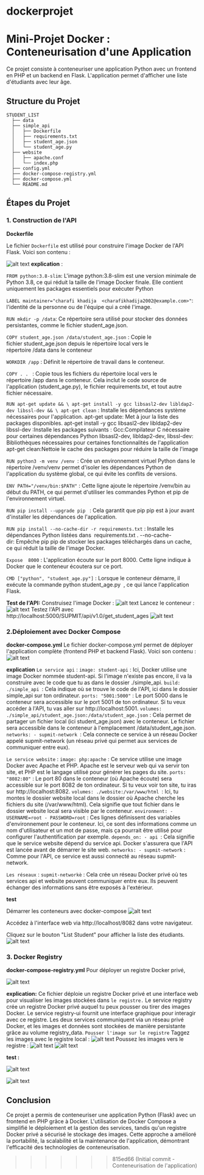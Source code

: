 
# dockerprojet
# Mini-Projet Docker : Conteneurisation d'une Application
Ce projet consiste à conteneuriser une application Python avec un frontend en PHP et un backend en Flask. L'application permet d'afficher une liste d'étudiants avec leur âge.
## Structure du Projet
```
STUDENT_LIST
  ├── data
  ├── simple_api
  │   ├── Dockerfile
  │   ├── requirements.txt
  │   ├── student_age.json
  │   └── student_age.py
  ├── website
  │   ├── apache.conf
  │   └── index.php
  ├── config.yml
  ├── docker-compose-registry.yml
  ├── docker-compose.yml
  └── README.md
```
## Étapes du Projet
### 1. Construction de l'API

**Dockerfile**

Le fichier `Dockerfile` est utilisé pour construire l'image Docker de l'API Flask. Voici son contenu :

![alt text](images/image-11.png)
**explication** :

`FROM python:3.8-slim`:
L'image python:3.8-slim est une version minimale de Python 3.8, ce qui réduit la taille de l'image Docker finale. Elle contient uniquement les packages essentiels pour exécuter Python

`LABEL maintainer="charafi khadija  <charafikhadija2002@example.com>"`:
l'identité de la personne ou de l'équipe qui a créé l'image.

`RUN mkdir -p /data`:
Ce répertoire sera utilisé pour stocker des données persistantes, comme le fichier student_age.json.

`COPY student_age.json /data/student_age.json` :
Copie le fichier student_age.json depuis le répertoire local vers le répertoire /data dans le conteneur

`WORKDIR /app` :
Définit le répertoire de travail dans le conteneur.

`COPY . . ` :
Copie tous les fichiers du répertoire local vers le répertoire /app dans le conteneur.
Cela inclut le code source de l'application (student_age.py), le fichier requirements.txt, et tout autre fichier nécessaire.

`RUN apt-get update && \ apt-get install -y gcc libsasl2-dev libldap2-dev libssl-dev && \ apt-get clean` :
Installe les dépendances système nécessaires pour l'application.
    apt-get update: Met à jour la liste des packages disponibles.
    apt-get install -y gcc libsasl2-dev libldap2-dev libssl-dev :Installe les packages suivants :
        Gcc:Compilateur C nécessaire pour certaines dépendances Python
        libsasl2-dev, libldap2-dev, libssl-dev: Bibliothèques nécessaires pour certaines fonctionnalités de l'application 
    apt-get clean:Nettoie le cache des packages pour réduire la taille de l'image

`RUN python3 -m venv /venv `:
Crée un environnement virtuel Python dans le répertoire /venv/venv permet d'isoler les dépendances Python de l'application du système global, ce qui évite les conflits de versions.

`ENV PATH="/venv/bin:$PATH"` :
Cette ligne ajoute le répertoire /venv/bin au début du PATH, ce qui permet d'utiliser les commandes Python et pip de l'environnement virtuel.

`RUN pip install --upgrade pip ` :
Cela garantit que pip pip est à jour avant d'installer les dépendances de l'application.

`RUN pip install --no-cache-dir -r requirements.txt` :
Installe les dépendances Python listées dans  requirements.txt .
    --no-cache-dir: Empêche pip pip de stocker les packages téléchargés dans un cache, ce qui réduit la taille de l'image Docker.


`Expose  8000` :
L'application écoute sur le port 8000. Cette ligne indique à Docker que le conteneur écoutera sur ce port.

`CMD ["python", "student_age.py"]` :
Lorsque le conteneur démarre, il exécute la commande python student_age.py  , ce qui lance l'application Flask.

**Test de l'API:**
    Construisez l'image Docker :
            ![alt text](images/image-6.png)
    Lancez le conteneur :
            ![alt text](images/image-10.png)
    Testez l'API avec http://localhost:5000/SUPMIT/api/v1.0/get_student_ages
            ![alt text](images/image-8.png)
    

### 2.Déploiement avec Docker Compose
**docker-compose.yml** 
Le fichier docker-compose.yml permet de déployer l'application complète (frontend PHP et backend Flask). Voici son contenu :
![alt text](images/image-12.png)

**explication**
`Le service api` :
    `image: student-api` : Ici, Docker utilise une image Docker nommée student-api. Si l'image n'existe pas encore, il va la construire avec le code que tu as dans le dossier ./simple_api.
    `build: ./simple_api `: Cela indique où se trouve le code de l'API, ici dans le dossier simple_api sur ton ordinateur.
    `ports: "5001:5000"` : Le port 5000 dans le conteneur sera accessible sur le port 5001 de ton ordinateur. Si tu veux accéder à l'API, tu vas aller sur http://localhost:5001.
    `volumes: ./simple_api/student_age.json:/data/student_age.json` : Cela permet de partager un fichier local (ici student_age.json) avec le conteneur. Le fichier sera accessible dans le conteneur à l'emplacement /data/student_age.json.
    `networks: - supmit-network `: Cela connecte ce service à un réseau Docker appelé supmit-network (un réseau privé qui permet aux services de communiquer entre eux).

`Le service website` :
  `image: php:apache` : Ce service utilise une image Docker avec Apache et PHP. Apache est le serveur web qui va servir ton site, et PHP est le langage utilisé pour générer les pages du site.
  `ports: "8082:80"` : Le port 80 dans le conteneur (où Apache écoute) sera accessible sur le port 8082 de ton ordinateur. Si tu veux voir ton site, tu iras sur http://localhost:8082.
  `volumes: ./website:/var/www/html `: Ici, tu montes le dossier website local dans le dossier où Apache cherche les fichiers du site (/var/www/html). Cela signifie que tout fichier dans le dossier website local sera visible par le conteneur.
  `environment: - USERNAME=root - PASSWORD=root` : Ces lignes définissent des variables d'environnement pour le conteneur. Ici, ce sont des informations comme un nom d'utilisateur et un mot de passe, mais ça pourrait être utilisé pour configurer l'authentification par exemple.
  `depends_on: - api `: Cela signifie que le service website dépend du service api. Docker s'assurera que l'API est lancée avant de démarrer le site web.
  `networks: - supmit-network` : Comme pour l'API, ce service est aussi connecté au réseau supmit-network.

`Les réseaux` :
  `supmit-networkè` : Cela crée un réseau Docker privé où tes services api et website peuvent communiquer entre eux. Ils peuvent échanger des informations sans être exposés à l'extérieur.

**test**

Démarrer les conteneurs avec docker-compose
![alt text](images/image-14.png)

Accédez à l'interface web via http://localhost/8082 dans votre navigateur.

Cliquez sur le bouton "List Student" pour afficher la liste des étudiants.
![alt text](images/image-9.png)

### 3. Docker Registry
**docker-compose-registry.yml**
Pour déployer un registre Docker privé,

![alt text](images/image-13.png)

**explication:**
Ce fichier déploie un registre Docker privé et une interface web pour visualiser les images stockées dans `le registre.`
    Le service registry crée un registre Docker privé auquel tu peux pousser ou tirer des images Docker.
    Le service registry-ui fournit une interface graphique pour interagir avec ce registre.
    Les deux services communiquent via un réseau privé Docker, et les images et données sont stockées de manière persistante grâce au volume registry_data.
`Pousser l'image sur le registre`
    Taggez les images avec le registre local :
    ![alt text](images/image-2.png)
    Poussez les images vers le registre :
    ![alt text](images/image-3.png)
    ![alt text](images/image-4.png)

**test :** 

![alt text](images/image-15.png)

![alt text](images/image-5.png)

## Conclusion
Ce projet a permis de conteneuriser une application Python (Flask) avec un frontend en PHP grâce à Docker. L'utilisation de Docker Compose a simplifié le déploiement et la gestion des services, tandis qu'un registre Docker privé a sécurisé le stockage des images. Cette approche a amélioré la portabilité, la scalabilité et la maintenance de l'application, démontrant l'efficacité des technologies de conteneurisation.
>>>>>>> 815ed66 (Initial commit - Conteneurisation de l'application)
